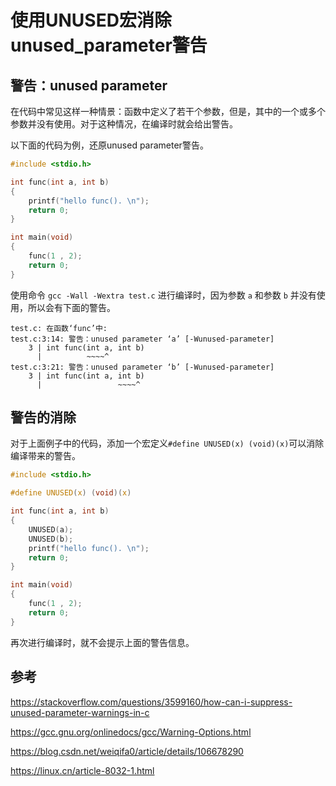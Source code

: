 # 使用UNUSED宏消除unused_parameter警告

## 警告：unused parameter

在代码中常见这样一种情景：函数中定义了若干个参数，但是，其中的一个或多个参数并没有使用。对于这种情况，在编译时就会给出警告。

以下面的代码为例，还原unused parameter警告。

```C
#include <stdio.h>

int func(int a, int b)
{
    printf("hello func(). \n");
    return 0;
}

int main(void)
{
	func(1 , 2);
	return 0;
}
```

使用命令 `gcc -Wall -Wextra test.c` 进行编译时，因为参数 `a` 和参数 `b` 并没有使用，所以会有下面的警告。

```
test.c: 在函数‘func’中:
test.c:3:14: 警告：unused parameter ‘a’ [-Wunused-parameter]
    3 | int func(int a, int b)
      |          ~~~~^
test.c:3:21: 警告：unused parameter ‘b’ [-Wunused-parameter]
    3 | int func(int a, int b)
      |                 ~~~~^
```

## 警告的消除

对于上面例子中的代码，添加一个宏定义`#define UNUSED(x) (void)(x)`可以消除编译带来的警告。

```C
#include <stdio.h>

#define UNUSED(x) (void)(x)

int func(int a, int b)
{
    UNUSED(a);
    UNUSED(b);
    printf("hello func(). \n");
    return 0;
}

int main(void)
{
	func(1 , 2);
	return 0;
}
```

再次进行编译时，就不会提示上面的警告信息。

## 参考

https://stackoverflow.com/questions/3599160/how-can-i-suppress-unused-parameter-warnings-in-c

https://gcc.gnu.org/onlinedocs/gcc/Warning-Options.html

https://blog.csdn.net/weiqifa0/article/details/106678290

https://linux.cn/article-8032-1.html